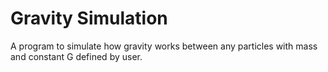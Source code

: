 # Gravity Simulation

A program to simulate how gravity works between any particles with mass and constant G defined by user.
